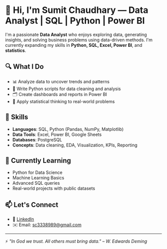 # 👋 Hi, I'm Sumit Chaudhary — Data Analyst | SQL | Python | Power BI

I'm a passionate **Data Analyst** who enjoys exploring data, generating insights, and solving business problems using data-driven methods. I'm currently expanding my skills in **Python, SQL, Excel, Power BI**, and **statistics**.

## 🔍 What I Do
- 📊 Analyze data to uncover trends and patterns
- 🐍 Write Python scripts for data cleaning and analysis
- 🗂️ Create dashboards and reports in Power BI
- 🧠 Apply statistical thinking to real-world problems

## 🚀 Skills
- **Languages**: SQL, Python (Pandas, NumPy, Matplotlib)
- **Data Tools**: Excel, Power BI, Google Sheets
- **Databases**:  PostgreSQL
- **Concepts**: Data cleaning, EDA, Visualization, KPIs, Reporting

## 🧠 Currently Learning
- Python for Data Science
- Machine Learning Basics
- Advanced SQL queries
- Real-world projects with public datasets

## 📫 Let's Connect
- 💼 [LinkedIn](https://www.linkedin.com/in/sumit-chaudhary-295334230)
- ✉️ Email: sc3338989@gmail.com

---

⚡ *"In God we trust. All others must bring data." – W. Edwards Deming*
